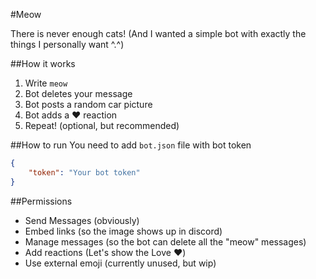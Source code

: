 #Meow

There is never enough cats!
(And I wanted a simple bot with exactly the things I personally want ^.^)

##How it works
1. Write `meow`
2. Bot deletes your message
3. Bot posts a random car picture
4. Bot adds a ❤️ reaction
5. Repeat! (optional, but recommended)

##How to run
You need to add `bot.json` file with bot token
```json
{
    "token": "Your bot token"
}
```

##Permissions
- Send Messages (obviously)
- Embed links (so the image shows up in discord)
- Manage messages (so the bot can delete all the "meow" messages)
- Add reactions (Let's show the Love ❤️)
- Use external emoji (currently unused, but wip)